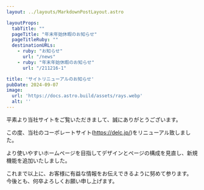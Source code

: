```yaml
---
layout: ../layouts/MarkdownPostLayout.astro

layoutProps:
  tabTitle: ""
  pageTitle: "年末年始休暇のお知らせ"
  pageTitleRuby: ""
  destinationURLs:
    - ruby: "お知らせ"
      url: "/news"
    - ruby: "年末年始休暇のお知らせ"
      url: "/211216-1"

title: 'サイトリニューアルのお知らせ'
pubDate: 2024-09-07
image:
  url: 'https://docs.astro.build/assets/rays.webp'
  alt: ''
---
```


平素より当社サイトをご覧いただきまして、誠にありがとうございます。

この度、当社のコーポレートサイト(https://delc.jp/)をリニューアル致しました。

より使いやすいホームページを目指してデザインとページの構成を見直し、新規機能を追加いたしました。

これまで以上に、お客様に有益な情報をお伝えできるように努めて参ります。  
今後とも、何卒よろしくお願い申し上げます。

